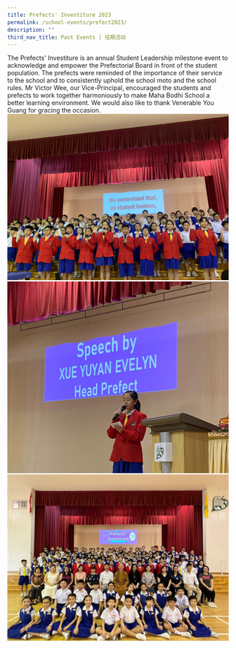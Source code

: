 ```yaml
---
title: Prefects' Investiture 2023
permalink: /school-events/prefect2023/
description: ""
third_nav_title: Past Events | 往期活动
---
```

The Prefects' Investiture is an annual Student Leadership milestone event to acknowledge and empower the Prefectorial Board in front of the student population. The prefects were reminded of the importance of their service to the school and to consistently uphold the school moto and the school rules. Mr Victor Wee, our Vice-Principal, encouraged the students and prefects to work together harmoniously to make Maha Bodhi School a better learning environment. We would also like to thank Venerable You Guang for gracing the occasion.![](/images/Head%20Prefect%201.jpeg)![](/images/Head%20Prefect%202.jpg)![](/images/Head%20Prefect%203.jpeg)